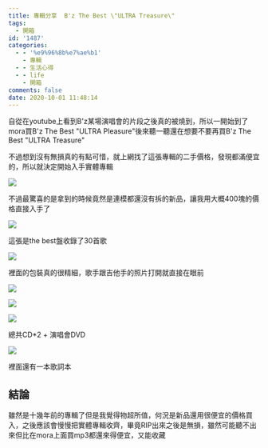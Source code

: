 ```yaml
---
title: 專輯分享  B'z The Best \"ULTRA Treasure\"
tags:
  - 開箱
id: '1487'
categories:
  - - '%e9%96%8b%e7%ae%b1'
    - 專輯
  - - 生活心得
  - - life
    - 開箱
comments: false
date: 2020-10-01 11:48:14
---
```


自從在youtube上看到B'z某場演唱會的片段之後真的被燒到，所以一開始到了mora買B'z The Best "ULTRA Pleasure"後來聽一聽還在想要不要再買B'z The Best "ULTRA Treasure"

不過想到沒有無損真的有點可惜，就上網找了這張專輯的二手價格，發現都滿便宜的，所以就決定開始入手實體專輯

![](https://blog.devcker.com/wp-content/uploads/2020/10/DSC_0006-1024x576.jpg)

不過最驚喜的是拿到的時候竟然是連模都還沒有拆的新品，讓我用大概400塊的價格直接入手了

![](https://blog.devcker.com/wp-content/uploads/2020/10/DSC_0007-1024x576.jpg)

這張是the best盤收錄了30首歌

![](https://blog.devcker.com/wp-content/uploads/2020/10/DSC_0008-1024x576.jpg)

裡面的包裝真的很精細，歌手跟吉他手的照片打開就直接在眼前

![](https://blog.devcker.com/wp-content/uploads/2020/10/DSC_0009-1024x576.jpg)

![](https://blog.devcker.com/wp-content/uploads/2020/10/DSC_0010-1024x576.jpg)

![](https://blog.devcker.com/wp-content/uploads/2020/10/DSC_0011-1024x576.jpg)

總共CD\*2 + 演唱會DVD

![](https://blog.devcker.com/wp-content/uploads/2020/10/DSC_0012-1024x576.jpg)

裡面還有一本歌詞本

## 結論

雖然是十幾年前的專輯了但是我覺得物超所值，何況是新品還用很便宜的價格買入，之後應該會慢慢把實體專輯收齊，畢竟RIP出來之後是無損，雖然可能聽不出來但比在mora上面買mp3都還來得便宜，又能收藏
